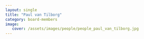 ```yaml
---
layout: single
title: "Paul van Tilborg"
category: board-members
image:
   cover: /assets/images/people/people_paul_van_tilborg.jpg
---
```


